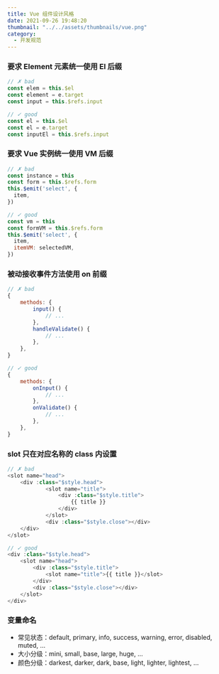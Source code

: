 ```yaml
---
title: Vue 组件设计风格
date: 2021-09-26 19:48:20
thumbnail: "../../assets/thumbnails/vue.png"
category:
  - 开发规范
---
```


### 要求 Element 元素统一使用 El 后缀

```js
// ✗ bad
const elem = this.$el
const element = e.target
const input = this.$refs.input

// ✓ good
const el = this.$el
const el = e.target
const inputEl = this.$refs.input
```

### 要求 Vue 实例统一使用 VM 后缀

```js
// ✗ bad
const instance = this
const form = this.$refs.form
this.$emit('select', {
  item,
})

// ✓ good
const vm = this
const formVM = this.$refs.form
this.$emit('select', {
  item,
  itemVM: selectedVM,
})
```

### 被动接收事件方法使用 on 前缀

```js
// ✗ bad
{
    methods: {
        input() {
            // ...
        },
        handleValidate() {
            // ...
        },
    },
}

// ✓ good
{
    methods: {
        onInput() {
            // ...
        },
        onValidate() {
            // ...
        },
    },
}
```

### slot 只在对应名称的 class 内设置

```js
// ✗ bad
<slot name="head">
    <div :class="$style.head">
            <slot name="title">
                <div :class="$style.title">
                    {{ title }}
                </div>
            </slot>
            <div :class="$style.close"></div>
    </div>
</slot>

// ✓ good
<div :class="$style.head">
    <slot name="head">
        <div :class="$style.title">
            <slot name="title">{{ title }}</slot>
        </div>
        <div :class="$style.close"></div>
    </slot>
</div>
```

### 变量命名

- 常见状态：default, primary, info, success, warning, error, disabled, muted, ...
- 大小分级：mini, small, base, large, huge, ...
- 颜色分级：darkest, darker, dark, base, light, lighter, lightest, ...
